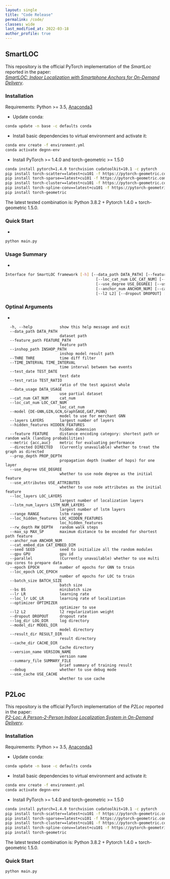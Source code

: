 ```yaml
---
layout: single
title: "Code Release"
permalink: /code/
classes: wide
last_modified_at: 2022-03-18
author_profile: true
---
```


## SmartLOC
This repository is the official PyTorch implementation of the *SmartLoc* reported in the paper: <br>
[*SmartLOC: Indoor Localization with Smartphone Anchors for On-Demand Delivery*](https://dl.acm.org/doi/pdf/10.1145/3494972). 

### Installation
Requirements: Python >= 3.5, [Anaconda3](https://www.anaconda.com/)

- Update conda:
```bash
conda update -n base -c defaults conda
```

- Install basic dependencies to virtual environment and activate it: 
```bash
conda env create -f environment.yml
conda activate degnn-env
```

- Install PyTorch >= 1.4.0 and torch-geometric >= 1.5.0
```bash
conda install pytorch=1.4.0 torchvision cudatoolkit=10.1 -c pytorch
pip install torch-scatter==latest+cu101 -f https://pytorch-geometric.com/whl/torch-1.4.0.html
pip install torch-sparse==latest+cu101 -f https://pytorch-geometric.com/whl/torch-1.4.0.html
pip install torch-cluster==latest+cu101 -f https://pytorch-geometric.com/whl/torch-1.4.0.html
pip install torch-spline-conv==latest+cu101 -f https://pytorch-geometric.com/whl/torch-1.4.0.html
pip install torch-geometric
```

The latest tested combination is: Python 3.8.2 + Pytorch 1.4.0 + torch-geometric 1.5.0.

### Quick Start
- 
```python
python main.py
```

### Usage Summary
- 
```bash
Interface for SmartLOC framework [-h] [--data_path DATA_PATH] [--feature_path FEATURE_PATH] [--inshop_path INSHOP_PATH] [--THRE THRE] [--TIME_INTERVAL TIME_INTERVAL] [--test_date TEST_DATE] [--test_ratio TEST_RATIO] [--data_usage DATA_USAGE] [--cat_num CAT_NUM]
                                        [--loc_cat_num LOC_CAT_NUM] [--model {DE-GNN,GIN,GCN,GraphSAGE,GAT,PGNN}] [--layers LAYERS] [--hidden_features HIDDEN_FEATURES] [--feature FEATURE] [--metric {acc,auc}] [--directed DIRECTED] [--prop_depth PROP_DEPTH]
                                        [--use_degree USE_DEGREE] [--use_attributes USE_ATTRIBUTES] [--loc_layers LOC_LAYERS] [--lstm_num_layers LSTM_NUM_LAYERS] [--range RANGE] [--loc_hidden_features LOC_HIDDEN_FEATURES] [--rw_depth RW_DEPTH] [--max_sp MAX_SP]
                                        [--anchor_num ANCHOR_NUM] [--cat_embed_dim CAT_EMBED_DIM] [--seed SEED] [--gpu GPU] [--parallel] [--epoch EPOCH] [--loc_epoch LOC_EPOCH] [--batch_size BATCH_SIZE] [--bs BS] [--lr LR] [--loc_lr LOC_LR] [--optimizer OPTIMIZER]
                                        [--l2 L2] [--dropout DROPOUT] [--log_dir LOG_DIR] [--model_dir MODEL_DIR] [--result_dir RESULT_DIR] [--cache_dir CACHE_DIR] [--version_name VERSION_NAME] [--summary_file SUMMARY_FILE] [--debug] [--use_cache USE_CACHE]
```

### Optinal Arguments
- 
```
  -h, --help            show this help message and exit
  --data_path DATA_PATH
                        dataset path
  --feature_path FEATURE_PATH
                        feature path
  --inshop_path INSHOP_PATH
                        inshop model result path
  --THRE THRE           time diff filter
  --TIME_INTERVAL TIME_INTERVAL
                        time interval between two events
  --test_date TEST_DATE
                        test date
  --test_ratio TEST_RATIO
                        ratio of the test against whole
  --data_usage DATA_USAGE
                        use partial dataset
  --cat_num CAT_NUM     cat_num
  --loc_cat_num LOC_CAT_NUM
                        loc_cat_num
  --model {DE-GNN,GIN,GCN,GraphSAGE,GAT,PGNN}
                        model to use for merchant GNN
  --layers LAYERS       largest number of layers
  --hidden_features HIDDEN_FEATURES
                        hidden dimension
  --feature FEATURE     distance encoding category: shortest path or random walk (landing probabilities)
  --metric {acc,auc}    metric for evaluating performance
  --directed DIRECTED   (Currently unavailable) whether to treat the graph as directed
  --prop_depth PROP_DEPTH
                        propagation depth (number of hops) for one layer
  --use_degree USE_DEGREE
                        whether to use node degree as the initial feature
  --use_attributes USE_ATTRIBUTES
                        whether to use node attributes as the initial feature
  --loc_layers LOC_LAYERS
                        largest number of localization layers
  --lstm_num_layers LSTM_NUM_LAYERS
                        largest number of lstm layers
  --range RANGE         lstm range
  --loc_hidden_features LOC_HIDDEN_FEATURES
                        loc_hidden_features
  --rw_depth RW_DEPTH   random walk steps
  --max_sp MAX_SP       maximum distance to be encoded for shortest path feature
  --anchor_num ANCHOR_NUM
  --cat_embed_dim CAT_EMBED_DIM
  --seed SEED           seed to initialize all the random modules
  --gpu GPU             gpu id
  --parallel            (Currently unavailable) whether to use multi cpu cores to prepare data
  --epoch EPOCH         number of epochs for GNN to train
  --loc_epoch LOC_EPOCH
                        number of epochs for LOC to train
  --batch_size BATCH_SIZE
                        batch size
  --bs BS               minibatch size
  --lr LR               learning rate
  --loc_lr LOC_LR       learning rate of localization
  --optimizer OPTIMIZER
                        optimizer to use
  --l2 L2               l2 regularization weight
  --dropout DROPOUT     dropout rate
  --log_dir LOG_DIR     log directory
  --model_dir MODEL_DIR
                        model directory
  --result_dir RESULT_DIR
                        result directory
  --cache_dir CACHE_DIR
                        Cache directory
  --version_name VERSION_NAME
                        version name
  --summary_file SUMMARY_FILE
                        brief summary of training result
  --debug               whether to use debug mode
  --use_cache USE_CACHE
                        whether to use cache
```



## P2Loc
This repository is the official PyTorch implementation of the *P2Loc* reported in the paper: <br>
[*P2-Loc: A Person-2-Person Indoor Localization System in On-Demand Delivery*](). 

### Installation
Requirements: Python >= 3.5, [Anaconda3](https://www.anaconda.com/)

- Update conda:
```bash
conda update -n base -c defaults conda
```

- Install basic dependencies to virtual environment and activate it: 
```bash
conda env create -f environment.yml
conda activate degnn-env
```

- Install PyTorch >= 1.4.0 and torch-geometric >= 1.5.0
```bash
conda install pytorch=1.4.0 torchvision cudatoolkit=10.1 -c pytorch
pip install torch-scatter==latest+cu101 -f https://pytorch-geometric.com/whl/torch-1.4.0.html
pip install torch-sparse==latest+cu101 -f https://pytorch-geometric.com/whl/torch-1.4.0.html
pip install torch-cluster==latest+cu101 -f https://pytorch-geometric.com/whl/torch-1.4.0.html
pip install torch-spline-conv==latest+cu101 -f https://pytorch-geometric.com/whl/torch-1.4.0.html
pip install torch-geometric
```

The latest tested combination is: Python 3.8.2 + Pytorch 1.4.0 + torch-geometric 1.5.0.

### Quick Start
```
python main.py
```